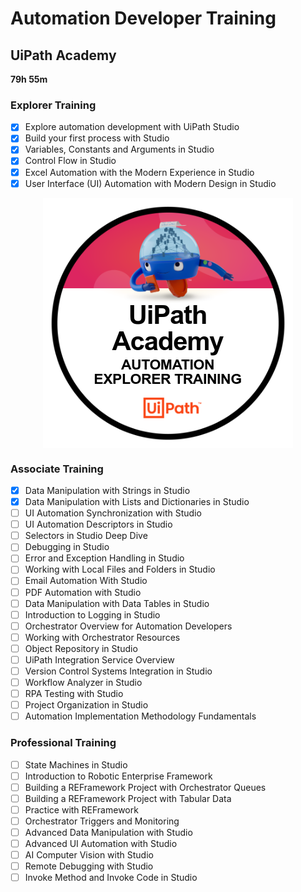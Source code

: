 # Automation Developer Training

## UiPath Academy

**79h 55m**

### Explorer Training
- [x] Explore automation development with UiPath Studio
- [x] Build your first process with Studio
- [x] Variables, Constants and Arguments in Studio
- [x] Control Flow in Studio
- [x] Excel Automation with the Modern Experience in Studio
- [x] User Interface (UI) Automation with Modern Design in Studio

<img src="badges/automation-explorer.png" style="display: block; margin-left: auto; margin-right: auto;" alt="uipath academy automation explorer training badge">


### Associate Training
- [x] Data Manipulation with Strings in Studio
- [x] Data Manipulation with Lists and Dictionaries in Studio
- [ ] UI Automation Synchronization with Studio
- [ ] UI Automation Descriptors in Studio
- [ ] Selectors in Studio Deep Dive
- [ ] Debugging in Studio
- [ ] Error and Exception Handling in Studio
- [ ] Working with Local Files and Folders in Studio
- [ ] Email Automation With Studio
- [ ] PDF Automation with Studio
- [ ] Data Manipulation with Data Tables in Studio
- [ ] Introduction to Logging in Studio
- [ ] Orchestrator Overview for Automation Developers
- [ ] Working with Orchestrator Resources
- [ ] Object Repository in Studio
- [ ] UiPath Integration Service Overview
- [ ] Version Control Systems Integration in Studio
- [ ] Workflow Analyzer in Studio
- [ ] RPA Testing with Studio
- [ ] Project Organization in Studio
- [ ] Automation Implementation Methodology Fundamentals

###  Professional Training

- [ ] State Machines in Studio
- [ ] Introduction to Robotic Enterprise Framework
- [ ] Building a REFramework Project with Orchestrator Queues
- [ ] Building a REFramework Project with Tabular Data
- [ ] Practice with REFramework
- [ ] Orchestrator Triggers and Monitoring
- [ ] Advanced Data Manipulation with Studio
- [ ] Advanced UI Automation with Studio
- [ ] AI Computer Vision with Studio
- [ ] Remote Debugging with Studio
- [ ] Invoke Method and Invoke Code in Studio